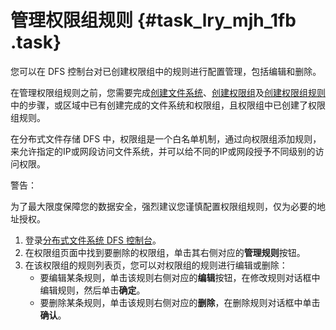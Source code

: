 # 管理权限组规则 {#task_lry_mjh_1fb .task}

您可以在 DFS 控制台对已创建权限组中的规则进行配置管理，包括编辑和删除。

在管理权限组规则之前，您需要完成[创建文件系统](../../../../cn.zh-CN/快速入门/创建文件系统.md#)、[创建权限组](../../../../cn.zh-CN/快速入门/创建权限组.md#)及[创建权限组规则](../../../../cn.zh-CN/快速入门/创建权限组规则.md#)中的步骤，或区域中已有创建完成的文件系统和权限组，且权限组中已创建了权限组规则。

在分布式文件存储 DFS 中，权限组是一个白名单机制，通过向权限组添加规则，来允许指定的IP或网段访问文件系统，并可以给不同的IP或网段授予不同级别的访问权限。

警告：

为了最大限度保障您的数据安全，强烈建议您谨慎配置权限组规则，仅为必要的地址授权。

1.  登录[分布式文件系统 DFS 控制台](https://dfs.console.aliyun.com/dfs/cn-shanghai/permissiongroup)。 
2.  在权限组页面中找到要删除的权限组，单击其右侧对应的**管理规则**按钮。 
3.  在该权限组的规则列表页，您可以对权限组的规则进行编辑或删除： 
    -   要编辑某条规则，单击该规则右侧对应的**编辑**按钮，在修改规则对话框中编辑规则，然后单击**确定**。
    -   要删除某条规则，单击该规则右侧对应的**删除**，在删除规则对话框中单击**确认**。

